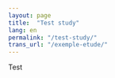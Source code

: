 ```yaml
---
layout: page
title:  "Test study"
lang: en
permalink: "/test-study/"
trans_url: "/exemple-etude/"
---
```


Test

